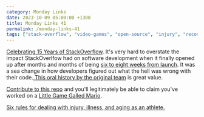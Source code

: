 ```yaml
---
category: Monday Links
date: 2023-10-09 05:00:00 +1300
title: Monday Links 41
permalink: /monday-links-41
tags: ["stack-overflow", "video-games", "open-source", "injury", "recovery"]
---
```


[Celebrating 15 Years of StackOverflow](https://stackoverflow.blog/2023/09/26/celebrating-15-years-of-stack-overflow/). It's very hard to overstate the impact StackOverlfow had on software development when it finally opened up after months and months of being [six to eight weeks from launch](https://the-stack-overflow-podcast.simplecast.com/episodes/oral-history-of-stack-overflow-founders/transcript). It was a sea change in how developers figured out what the hell was wrong with their code.[ This oral history by the original team](https://stackoverflow.blog/2021/12/14/podcast-400-an-oral-history-of-stack-overflow-told-by-its-founding-team/) is great value.

[Contribute to this repo](https://github.com/a-little-org-called-mario/a-little-game-called-mario) and you'll legitimately be able to claim you've worked on a [Little Game Galled Mario](https://iznaut.com/littlemario).

[Six rules for dealing with injury, illness, and aging as an athlete.](https://www.triathlete.com/training/6-rules-for-dealing-with-injury-illness-and-aging-as-an-athlete/?deep_link_value=https%3A%2F%2Fwww.triathlete.com%2Ftraining%2F6-rules-for-dealing-with-injury-illness-and-aging-as-an-athlete%2F&pid=af_app_invites&af_channel=in_app_share&title=6+Rules+for+Dealing+with+Injury%2C+Illness%2C+and+Aging+as+an+Athlete&source_caller=sdk&af_siteid=1627530419&brand=TRIATHLETE&shortlink=8ix80or9&type=article)